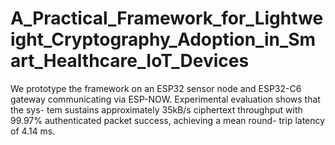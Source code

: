 # A_Practical_Framework_for_Lightweight_Cryptography_Adoption_in_Smart_Healthcare_IoT_Devices
We prototype the framework on an ESP32 sensor node and ESP32-C6 gateway communicating via ESP-NOW. Experimental evaluation shows that the sys- tem sustains approximately 35kB/s ciphertext throughput with 99.97% authenticated packet success, achieving a mean round- trip latency of 4.14 ms. 

